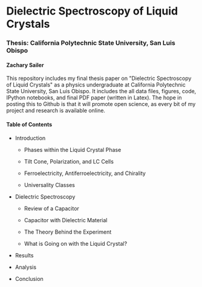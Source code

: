 # Dielectric Spectroscopy of Liquid Crystals #
### Thesis: California Polytechnic State University, San Luis Obispo ###
#### Zachary Sailer ####

This repository includes my final thesis paper on "Dielectric Spectroscopy of Liquid Crystals" as a physics undergraduate at California Polytechnic State University, San Luis Obispo.
It includes the all data files, figures, code, IPython notebooks, and final PDF paper (written in Latex). 
The hope in posting this to Github is that it will promote open science, as every bit of my project and research is available online.

#### Table of Contents ####

* Introduction 
	* Phases within the Liquid Crystal Phase
	
	* Tilt Cone, Polarization, and LC Cells
	
	* Ferroelectricity, Antiferroelectricity, and Chirality
	
	* Universality Classes

* Dielectric Spectroscopy

	* Review of a Capacitor
	
	* Capacitor with Dielectric Material
	
	* The Theory Behind the Experiment
	
	* What is Going on with the Liquid Crystal?
	
* Results 

* Analysis

* Conclusion